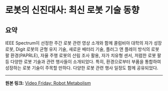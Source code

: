 # 로봇의 신진대사: 최신 로봇 기술 동향

## 요약
IEEE Spectrum이 선정한 주간 로봇 관련 영상 소개와 함께 콜럼비아 대학의 자가 성장 로봇,  Digit 로봇의 균형 유지 기술,  새로운 배터리 기술,  플러그 앤 플레이 방식의 로봇 팔 환경(PAPRLE),  자율 주행 로봇의 산림 조사 활용,  자가 치유형 센서,  저렴한 로봇 팔 등 다양한 로봇 기술과 관련 행사들이 소개되었다.  특히, 환경으로부터 부품을 통합하여 성장하는 로봇 기술이 주목할 만하다.  다양한 로봇 관련 행사 일정도 함께 공유되었다.

---

**원본 링크:** [Video Friday: Robot Metabolism](https://spectrum.ieee.org/video-friday-robot-metabolism)
